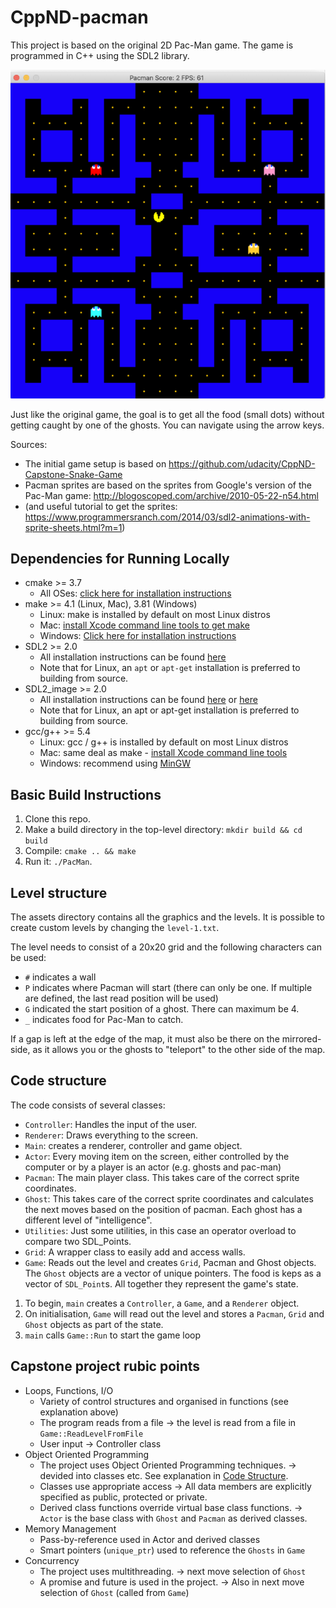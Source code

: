 # CppND-pacman
This project is based on the original 2D Pac-Man game. The game is programmed in C++ using the SDL2 library.

<img src="pacman-screenshot.png"/>

Just like the original game, the goal is to get all the food (small dots) without getting caught by one of the ghosts. 
You can navigate using the arrow keys.

Sources:

* The initial game setup is based on https://github.com/udacity/CppND-Capstone-Snake-Game
* Pacman sprites are based on the sprites from Google's version of the Pac-Man game: http://blogoscoped.com/archive/2010-05-22-n54.html
* (and useful tutorial to get the sprites: https://www.programmersranch.com/2014/03/sdl2-animations-with-sprite-sheets.html?m=1)

## Dependencies for Running Locally
* cmake >= 3.7
  * All OSes: [click here for installation instructions](https://cmake.org/install/)
* make >= 4.1 (Linux, Mac), 3.81 (Windows)
  * Linux: make is installed by default on most Linux distros
  * Mac: [install Xcode command line tools to get make](https://developer.apple.com/xcode/features/)
  * Windows: [Click here for installation instructions](http://gnuwin32.sourceforge.net/packages/make.htm)
* SDL2 >= 2.0
  * All installation instructions can be found [here](https://wiki.libsdl.org/Installation)
  * Note that for Linux, an `apt` or `apt-get` installation is preferred to building from source.
* SDL2_image >= 2.0
  * All installation instructions can be found [here](https://www.libsdl.org/projects/SDL_image/) or [here](https://lazyfoo.net/tutorials/SDL/06_extension_libraries_and_loading_other_image_formats/linux/index.php)
  * Note that for Linux, an apt or apt-get installation is preferred to building from source.
* gcc/g++ >= 5.4
  * Linux: gcc / g++ is installed by default on most Linux distros
  * Mac: same deal as make - [install Xcode command line tools](https://developer.apple.com/xcode/features/)
  * Windows: recommend using [MinGW](http://www.mingw.org/)

## Basic Build Instructions

1. Clone this repo.
2. Make a build directory in the top-level directory: `mkdir build && cd build`
3. Compile: `cmake .. && make`
4. Run it: `./PacMan`.


## Level structure

The assets directory contains all the graphics and the levels.
It is possible to create custom levels by changing the `level-1.txt`.

The level needs to consist of a 20x20 grid and the following characters can be used:
* `#` indicates a wall
* `P` indicates where Pacman will start (there can only be one. If multiple are defined, the last read position will be used)
* `G` indicated the start position of a ghost. There can maximum be 4.
* `_` indicates food for Pac-Man to catch.

If a gap is left at the edge of the map, it must also be there on the mirrored-side, as it allows you or the ghosts to "teleport" to the other side of the map.

## Code structure

The code consists of several classes:
* `Controller`: Handles the input of the user.
* `Renderer`: Draws everything to the screen.
* `Main`: creates a renderer, controller and game object.
* `Actor`: Every moving item on the screen, either controlled by the computer or by a player is an actor (e.g. ghosts and pac-man)
* `Pacman`: The main player class. This takes care of the correct sprite coordinates.
* `Ghost`: This takes care of the correct sprite coordinates and calculates the next moves based on the position of pacman. Each ghost has a different level of "intelligence".
* `Utilities`: Just some utilities, in this case an operator overload to compare two SDL_Points.
* `Grid`: A wrapper class to easily add and access walls.
* `Game`: Reads out the level and creates `Grid`, Pacman and Ghost objects. The `Ghost` objects are a vector of unique pointers. The food is keps as a vector of `SDL_Point`s. All together they represent the game's state.

1. To begin, `main` creates a `Controller`, a `Game`, and a `Renderer` object.
2. On initialisation, `Game` will read out the level and stores a `Pacman`, `Grid` and `Ghost` objects as part of the state.
3. `main` calls `Game::Run` to start the game loop

## Capstone project rubic points

* Loops, Functions, I/O
  * Variety of control structures and organised in functions (see explanation above)
  * The program reads from a file -> the level is read from a file in `Game::ReadLevelFromFile`
  * User input -> Controller class
* Object Oriented Programming
  * The project uses Object Oriented Programming techniques. -> devided into classes etc. See explanation in [Code Structure](#code-structure).
  * Classes use appropriate access -> All  data members are explicitly specified as public, protected or private.
  * Derived class functions override virtual base class functions. -> `Actor` is the base class with `Ghost` and `Pacman` as derived classes.
* Memory Management
  * Pass-by-reference used in Actor and derived classes
  * Smart pointers (`unique_ptr`) used to reference the `Ghosts` in `Game`
* Concurrency
  * The project uses multithreading. -> next move selection of `Ghost`
  * A promise and future is used in the project. -> Also in next move selection of `Ghost` (called from `Game`)
